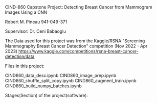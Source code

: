 CIND-860 Capstone Project: Detecting Breast Cancer from Mammogram Images Using a CNN

Robert M. Pineau
941-049-371

Supervisor:  Dr. Ceni Babaoglu

The Data used for this project was from the Kaggle/RSNA "Screening Mammography Breast Cancer Detection" competition (Nov 2022 - Apr 2023)
https://www.kaggle.com/competitions/rsna-breast-cancer-detection/data


Files in this project:

CIND860_data_desc.ipynb
CIND860_image_prep.ipynb
CIND860_shuffle_split_copy.ipynb
CIND860_augment_train.ipynb
CIND860_build_numpy_batches.ipynb


Stages(Section) of the project(software):





